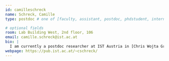 ```yaml
---
id: camilleschreck
name: Schreck, Camille
type: postdoc # one of [faculty, assistant, postdoc, phdstudent, intern]

# optional fields
room: Lab Building West, 2nd floor, 106
email: camille.schreck@ist.ac.at
bio: |
  I am currently a postdoc researcher at IST Austria in [Chris Wojta Group](http://pub.ist.ac.at/group_wojtan/). I am interested in physics-based simulation and modeling natural phenoma as well as geometric modeling. I obtained my PhD in 2016 at the University of Grenoble-Alpes, supervised by Stefanie Hahmann and Damien Rohmer of the Imagine Team. I got an Engenieering Degree in 2013 from the school ENSIMAG (Grenoble INP) of Grenoble, France.
webpage: https://pub.ist.ac.at/~cschreck/
---
```

